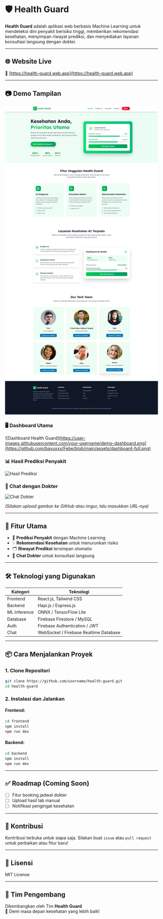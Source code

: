 
# 🛡️ Health Guard

**Health Guard** adalah aplikasi web berbasis Machine Learning untuk mendeteksi dini penyakit berisiko tinggi, memberikan rekomendasi kesehatan, menyimpan riwayat prediksi, dan menyediakan layanan konsultasi langsung dengan dokter.

---

## 🌐 Website Live
🔗 [https://health-guard.web.app](https://health-guard.web.app)  

---

## 📷 Demo Tampilan
![Dashboard](https://raw.githubusercontent.com/bayuxxx/Febe/main/assets/dashboard-full.png)
### 🖥️ Dashboard Utama
![Dashboard Health Guard](https://user-images.githubusercontent.com/your-username/demo-dashboard.png](https://github.com/bayuxxx/Febe/blob/main/assets/dashboard-full.png)

### 📊 Hasil Prediksi Penyakit
![Hasil Prediksi](https://user-images.githubusercontent.com/your-username/demo-prediksi.png)

### 💬 Chat dengan Dokter
![Chat Dokter](https://user-images.githubusercontent.com/your-username/demo-chat.png)

_(Silakan upload gambar ke GitHub atau imgur, lalu masukkan URL-nya)_

---

## 🚀 Fitur Utama

- 🤖 **Prediksi Penyakit** dengan Machine Learning
- 💡 **Rekomendasi Kesehatan** untuk menurunkan risiko
- 🗂️ **Riwayat Prediksi** tersimpan otomatis
- 💬 **Chat Dokter** untuk konsultasi langsung

---

## 🛠️ Teknologi yang Digunakan

| Kategori    | Teknologi                                      |
|-------------|------------------------------------------------|
| Frontend    | React.js, Tailwind CSS                         |
| Backend     | Hapi.js / Express.js                           |
| ML Inference| ONNX / TensorFlow Lite                         |
| Database    | Firebase Firestore / MySQL                     |
| Auth        | Firebase Authentication / JWT                  |
| Chat        | WebSocket / Firebase Realtime Database         |

---

## 📦 Cara Menjalankan Proyek

### 1. Clone Repositori

```bash
git clone https://github.com/username/health-guard.git
cd health-guard
```

### 2. Instalasi dan Jalankan

#### Frontend:
```bash
cd frontend
npm install
npm run dev
```

#### Backend:
```bash
cd backend
npm install
npm run dev
```

---

## ✅ Roadmap (Coming Soon)

- [ ] Fitur booking jadwal dokter
- [ ] Upload hasil lab manual
- [ ] Notifikasi pengingat kesehatan

---

## 🤝 Kontribusi

Kontribusi terbuka untuk siapa saja. Silakan buat `issue` atau `pull request` untuk perbaikan atau fitur baru!

---

## 📄 Lisensi

MIT License

---

## 👥 Tim Pengembang

Dikembangkan oleh Tim **Health Guard**  
💙 Demi masa depan kesehatan yang lebih baik!
